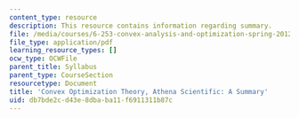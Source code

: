 ```yaml
---
content_type: resource
description: This resource contains information regarding summary.
file: /media/courses/6-253-convex-analysis-and-optimization-spring-2012/db7bde2cd43e8dbaba11f6911311b87c_MIT6_253S12_summary.pdf
file_type: application/pdf
learning_resource_types: []
ocw_type: OCWFile
parent_title: Syllabus
parent_type: CourseSection
resourcetype: Document
title: 'Convex Optimization Theory, Athena Scientific: A Summary'
uid: db7bde2c-d43e-8dba-ba11-f6911311b87c
---
```

